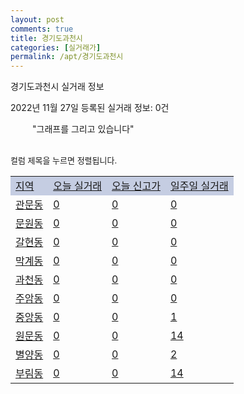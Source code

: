 ```yaml
---
layout: post
comments: true
title: 경기도과천시
categories: [실거래가]
permalink: /apt/경기도과천시
---
```


경기도과천시 실거래 정보

2022년 11월 27일 등록된 실거래 정보: 0건

<!--<script async src="https://pagead2.googlesyndication.com/pagead/js/adsbygoogle.js?client=ca-pub-3485438051770037"
 crossorigin="anonymous"></script>-->

<script type="text/javascript">
  google.charts.load('current', {'packages':['corechart']});
  google.charts.setOnLoadCallback(drawChart);

  function drawChart() {
    var data = google.visualization.arrayToDataTable([['거래일', '매매', '전월세', '전매'], ['21-01', 0, 3, 0], ['21-02', 0, 2, 0], ['21-03', 0, 44, 0], ['21-04', 0, 1, 0], ['21-05', 0, 4, 0], ['21-06', 0, 1, 0], ['21-07', 0, 10, 0], ['21-08', 14, 30, 0], ['21-09', 0, 6, 0], ['21-10', 0, 9, 0], ['21-11', 0, 16, 0], ['21-12', 6, 116, 0], ['22-01', 3, 89, 0], ['22-02', 1, 116, 0], ['22-03', 10, 138, 0], ['22-04', 12, 169, 0], ['22-05', 11, 157, 0], ['22-06', 6, 114, 0], ['22-07', 3, 178, 0], ['22-08', 4, 137, 0], ['22-09', 9, 99, 0], ['22-10', 6, 116, 0], ['22-11', 3, 80, 0]]);

    var options = {
      title: '최근 1년간 유형별 거래량 추이',
      legend: { position: 'bottom' }
    };

    setTimeout(function() {
        var chart = new google.visualization.LineChart(document.getElementById('columnchart_material'));
        chart.draw(data, (options));
        document.getElementById('loading').style.display = 'none';
        var dayLabel = (new Date()).getDay();
        if (dayLabel < 2) {
            sorttable.innerSortFunction.apply(document.getElementById('week'), []);
            sorttable.innerSortFunction.apply(document.getElementById('week'), []);        
        }
        else {
            sorttable.innerSortFunction.apply(document.getElementById('today'), []);
            sorttable.innerSortFunction.apply(document.getElementById('today'), []);
        }
    }, 200);

  }
</script>

<div id="loading" style="z-index:20; display: block; margin-left: 35px">"그래프를 그리고 있습니다"</div>
<div id="columnchart_material" style="width: 95%; margin-left: -35px; display: block"></div>
<!--<div style="width: 95%; margin-left: -35px; display: block">
      <script async src="https://pagead2.googlesyndication.com/pagead/js/adsbygoogle.js?client=ca-pub-3485438051770037"
          crossorigin="anonymous"></script>
      <ins class="adsbygoogle"
          style="display:block"
          data-ad-format="fluid"
          data-ad-layout-key="-fb+5w+4e-db+86"
          data-ad-client="ca-pub-3485438051770037"
          data-ad-slot="1827090281"></ins>
      <script>
          (adsbygoogle = window.adsbygoogle || []).push({});
      </script>
</div>-->
<br>

<font size='small' style='font-size: small;'>컬럼 제목을 누르면 정렬됩니다.</font>
<table class="sortable">
  <tr style='background-color: rgba(114, 132, 186,0.4);'>
    <td id="region"><a href="#">지역</a></td>
    <td id="today"><a href="#">오늘 실거래</a></td>
    <td id="today_new"><a href="#">오늘 신고가</a></td>
    <td id="week"><a href="#">일주일 실거래</a></td>
  </tr>

  
  <tr class="item">
    <td><a href="경기도과천시관문동">관문동</a></td>
    <td><a href="경기도과천시관문동">0</a></td>
    <td><a href="경기도과천시관문동">0</a></td>
    <td><a href="경기도과천시관문동">0</a></td>
  </tr>
    

  <tr class="item">
    <td><a href="경기도과천시문원동">문원동</a></td>
    <td><a href="경기도과천시문원동">0</a></td>
    <td><a href="경기도과천시문원동">0</a></td>
    <td><a href="경기도과천시문원동">0</a></td>
  </tr>
    

  <tr class="item">
    <td><a href="경기도과천시갈현동">갈현동</a></td>
    <td><a href="경기도과천시갈현동">0</a></td>
    <td><a href="경기도과천시갈현동">0</a></td>
    <td><a href="경기도과천시갈현동">0</a></td>
  </tr>
    

  <tr class="item">
    <td><a href="경기도과천시막계동">막계동</a></td>
    <td><a href="경기도과천시막계동">0</a></td>
    <td><a href="경기도과천시막계동">0</a></td>
    <td><a href="경기도과천시막계동">0</a></td>
  </tr>
    

  <tr class="item">
    <td><a href="경기도과천시과천동">과천동</a></td>
    <td><a href="경기도과천시과천동">0</a></td>
    <td><a href="경기도과천시과천동">0</a></td>
    <td><a href="경기도과천시과천동">0</a></td>
  </tr>
    

  <tr class="item">
    <td><a href="경기도과천시주암동">주암동</a></td>
    <td><a href="경기도과천시주암동">0</a></td>
    <td><a href="경기도과천시주암동">0</a></td>
    <td><a href="경기도과천시주암동">0</a></td>
  </tr>
    

  <tr class="item">
    <td><a href="경기도과천시중앙동">중앙동</a></td>
    <td><a href="경기도과천시중앙동">0</a></td>
    <td><a href="경기도과천시중앙동">0</a></td>
    <td><a href="경기도과천시중앙동">1</a></td>
  </tr>
    

  <tr class="item">
    <td><a href="경기도과천시원문동">원문동</a></td>
    <td><a href="경기도과천시원문동">0</a></td>
    <td><a href="경기도과천시원문동">0</a></td>
    <td><a href="경기도과천시원문동">14</a></td>
  </tr>
    

  <tr class="item">
    <td><a href="경기도과천시별양동">별양동</a></td>
    <td><a href="경기도과천시별양동">0</a></td>
    <td><a href="경기도과천시별양동">0</a></td>
    <td><a href="경기도과천시별양동">2</a></td>
  </tr>
    

  <tr class="item">
    <td><a href="경기도과천시부림동">부림동</a></td>
    <td><a href="경기도과천시부림동">0</a></td>
    <td><a href="경기도과천시부림동">0</a></td>
    <td><a href="경기도과천시부림동">14</a></td>
  </tr>
    


</table>


    